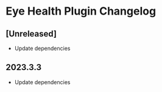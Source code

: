 <!-- Keep a Changelog guide -> https://keepachangelog.com -->

# Eye Health Plugin Changelog

## [Unreleased]
- Update dependencies

## 2023.3.3
- Update dependencies
